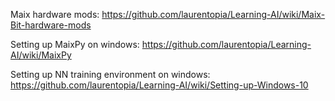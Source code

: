 Maix hardware mods: https://github.com/laurentopia/Learning-AI/wiki/Maix-Bit-hardware-mods

Setting up MaixPy on windows: https://github.com/laurentopia/Learning-AI/wiki/MaixPy

Setting up NN training environment on windows: https://github.com/laurentopia/Learning-AI/wiki/Setting-up-Windows-10
